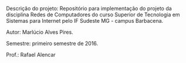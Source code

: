 Descrição do projeto: Repositório para implementação do projeto da disciplina
Redes de Computadores do curso Superior de Tecnologia em Sistemas para Internet
pelo IF Sudeste MG - campus Barbacena.

Autor: Marlúcio Alves Pires.

Semestre: primeiro semestre de 2016.

Prof.: Rafael Alencar
